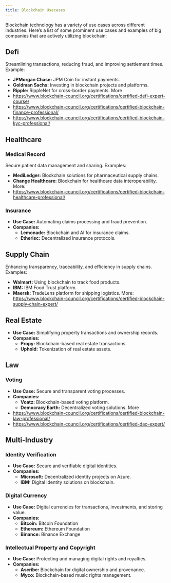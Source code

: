 ```yaml
---
title: Blockchain Usecases
---
```


Blockchain technology has a variety of use cases across different industries. Here’s a list of some prominent use cases and examples of big companies that are actively utilizing blockchain:
## Defi
Streamlining transactions, reducing fraud, and improving settlement times.
Example:
- **JPMorgan Chase:** JPM Coin for instant payments.
- **Goldman Sachs:** Investing in blockchain projects and platforms.
- **Ripple:** RippleNet for cross-border payments.
More
- https://www.blockchain-council.org/certifications/certified-defi-expert-course/
- https://www.blockchain-council.org/certifications/certified-blockchain-finance-professional/
- https://www.blockchain-council.org/certifications/certified-blockchain-kyc-professional/
## Healthcare
### Medical Record
Secure patient data management and sharing.
Examples:
- **MediLedger:** Blockchain solutions for pharmaceutical supply chains.
- **Change Healthcare:** Blockchain for healthcare data interoperability.
More:
- https://www.blockchain-council.org/certifications/certified-blockchain-healthcare-professional/
### Insurance
- **Use Case:** Automating claims processing and fraud prevention.
- **Companies:**
    - **Lemonade:** Blockchain and AI for insurance claims.
    - **Etherisc:** Decentralized insurance protocols.
## Supply Chain
Enhancing transparency, traceability, and efficiency in supply chains.
Examples:
- **Walmart:** Using blockchain to track food products.
- **IBM:** IBM Food Trust platform.
- **Maersk:** TradeLens platform for shipping logistics.
More: https://www.blockchain-council.org/certifications/certified-blockchain-supply-chain-expert/

## Real Estate
- **Use Case:** Simplifying property transactions and ownership records.
- **Companies:**
    - **Propy:** Blockchain-based real estate transactions.
    - **Uphold:** Tokenization of real estate assets.
## Law
### Voting
- **Use Case:** Secure and transparent voting processes.
- **Companies:**
    - **Voatz:** Blockchain-based voting platform.
    - **Democracy Earth:** Decentralized voting solutions.
More
- https://www.blockchain-council.org/certifications/certified-blockchain-law-professional/
- https://www.blockchain-council.org/certifications/certified-dao-expert/

## Multi-Industry
### Identity Verification
- **Use Case:** Secure and verifiable digital identities.
- **Companies:**
    - **Microsoft:** Decentralized identity projects on Azure.
    - **IBM:** Digital identity solutions on blockchain.
### Digital Currency
- **Use Case:** Digital currencies for transactions, investments, and storing value.
- **Companies:**
    - **Bitcoin:** Bitcoin Foundation
    - **Ethereum:** Ethereum Foundation
    - **Binance:** Binance Exchange
### Intellectual Property and Copyright
- **Use Case:** Protecting and managing digital rights and royalties.
- **Companies:**
    - **Ascribe:** Blockchain for digital ownership and provenance.
    - **Myco:** Blockchain-based music rights management.